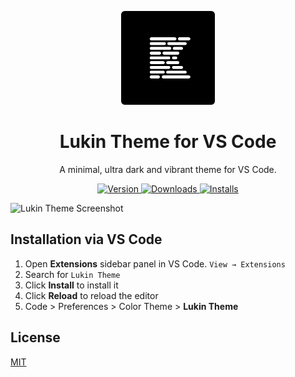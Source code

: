 <p align="center">
  <img src="./images/icon.png" alt="Lukin Theme Logo" width="150">
</p>
<h1 align="center">
  Lukin Theme for VS Code
</h1>
<p align="center">
  A minimal, ultra dark and vibrant theme for VS Code.
</p>
<p align="center">
  <a href="https://marketplace.visualstudio.com/items?itemName=lukinco.lukin-vscode-theme">
    <img alt="Version" src="https://vsmarketplacebadge.apphb.com/version/lukinco.lukin-vscode-theme.svg" />
  </a>
  <a href="https://marketplace.visualstudio.com/items?itemName=lukinco.lukin-vscode-theme">
    <img alt="Downloads" src="https://vsmarketplacebadge.apphb.com/downloads/lukinco.lukin-vscode-theme.svg" />
  </a>
  <a href="https://marketplace.visualstudio.com/items?itemName=lukinco.lukin-vscode-theme">
    <img alt="Installs" src="https://vsmarketplacebadge.apphb.com/installs/lukinco.lukin-vscode-theme.svg" />
  </a>
</p>

<img width="1434" alt="Lukin Theme Screenshot" src="https://user-images.githubusercontent.com/2853428/77851927-36755d00-71b2-11ea-99bd-f815895916c0.png">


## Installation via VS Code

1. Open **Extensions** sidebar panel in VS Code. `View → Extensions`
2. Search for `Lukin Theme`
3. Click **Install** to install it
4. Click **Reload** to reload the editor
5. Code > Preferences > Color Theme > **Lukin Theme**

## License

[MIT](./license.md)

